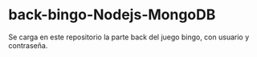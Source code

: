 # back-bingo-Nodejs-MongoDB
Se carga en este repositorio la parte back del juego bingo, con usuario y contraseña.
